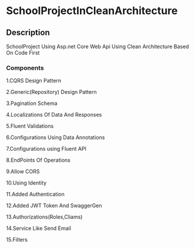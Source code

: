 # SchoolProjectInCleanArchitecture

## Description
SchoolProject Using Asp.net Core Web Api Using Clean Architecture Based On Code First

### Components

1.CQRS Design Pattern

2.Generic(Repository) Design Pattern

3.Pagination Schema

4.Localizations Of Data And Responses

5.Fluent Validations 

6.Configurations Using Data Annotations

7.Configurations using Fluent API

8.EndPoints Of Operations

9.Allow CORS

10.Using Identity

11.Added Authentication

12.Added JWT Token And SwaggerGen

13.Authorizations(Roles,Cliams)

14.Service Like Send Email

15.Filters
